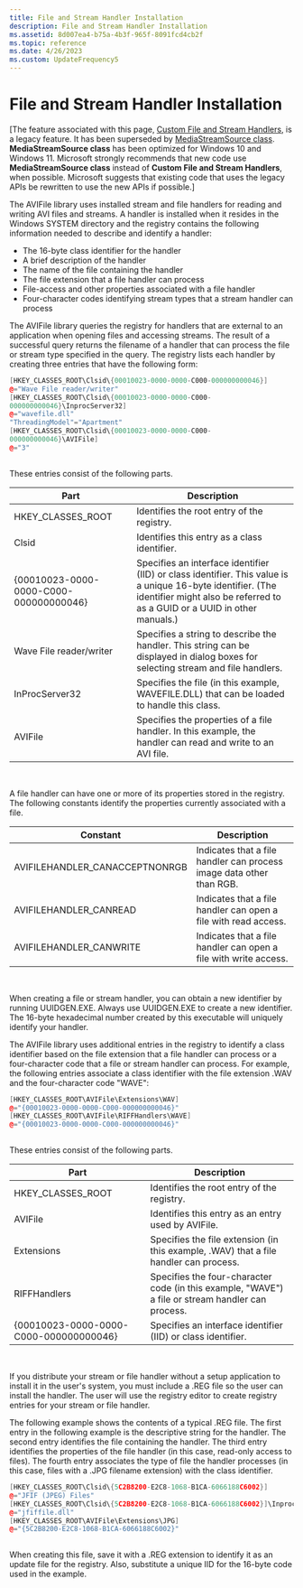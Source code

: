 ```yaml
---
title: File and Stream Handler Installation
description: File and Stream Handler Installation
ms.assetid: 8d007ea4-b75a-4b3f-965f-8091fcd4cb2f
ms.topic: reference
ms.date: 4/26/2023
ms.custom: UpdateFrequency5
---
```


# File and Stream Handler Installation

\[The feature associated with this page, [Custom File and Stream Handlers](/windows/win32/multimedia/custom-file-and-stream-handlers), is a legacy feature. It has been superseded by [MediaStreamSource class](/uwp/api/Windows.Media.Core.MediaStreamSource). **MediaStreamSource class** has been optimized for Windows 10 and Windows 11. Microsoft strongly recommends that new code use **MediaStreamSource class** instead of **Custom File and Stream Handlers**, when possible. Microsoft suggests that existing code that uses the legacy APIs be rewritten to use the new APIs if possible.\]

The AVIFile library uses installed stream and file handlers for reading and writing AVI files and streams. A handler is installed when it resides in the Windows SYSTEM directory and the registry contains the following information needed to describe and identify a handler:

-   The 16-byte class identifier for the handler
-   A brief description of the handler
-   The name of the file containing the handler
-   The file extension that a file handler can process
-   File-access and other properties associated with a file handler
-   Four-character codes identifying stream types that a stream handler can process

The AVIFile library queries the registry for handlers that are external to an application when opening files and accessing streams. The result of a successful query returns the filename of a handler that can process the file or stream type specified in the query. The registry lists each handler by creating three entries that have the following form:


```C++
[HKEY_CLASSES_ROOT\Clsid\{00010023-0000-0000-C000-000000000046}] 
@="Wave File reader/writer" 
[HKEY_CLASSES_ROOT\Clsid\{00010023-0000-0000-C000- 
000000000046}\InprocServer32] 
@="wavefile.dll" 
"ThreadingModel"="Apartment" 
[HKEY_CLASSES_ROOT\Clsid\{00010023-0000-0000-C000- 
000000000046}\AVIFile] 
@="3" 
 
```



These entries consist of the following parts.



| Part                                   | Description                                                                                                                                                                              |
|----------------------------------------|------------------------------------------------------------------------------------------------------------------------------------------------------------------------------------------|
| HKEY\_CLASSES\_ROOT                    | Identifies the root entry of the registry.                                                                                                                                               |
| Clsid                                  | Identifies this entry as a class identifier.                                                                                                                                             |
| {00010023-0000-0000-C000-000000000046} | Specifies an interface identifier (IID) or class identifier. This value is a unique 16-byte identifier. (The identifier might also be referred to as a GUID or a UUID in other manuals.) |
| Wave File reader/writer                | Specifies a string to describe the handler. This string can be displayed in dialog boxes for selecting stream and file handlers.                                                         |
| InProcServer32                         | Specifies the file (in this example, WAVEFILE.DLL) that can be loaded to handle this class.                                                                                              |
| AVIFile                                | Specifies the properties of a file handler. In this example, the handler can read and write to an AVI file.                                                                              |



 

A file handler can have one or more of its properties stored in the registry. The following constants identify the properties currently associated with a file.



| Constant                        | Description                                                          |
|---------------------------------|----------------------------------------------------------------------|
| AVIFILEHANDLER\_CANACCEPTNONRGB | Indicates that a file handler can process image data other than RGB. |
| AVIFILEHANDLER\_CANREAD         | Indicates that a file handler can open a file with read access.      |
| AVIFILEHANDLER\_CANWRITE        | Indicates that a file handler can open a file with write access.     |



 

When creating a file or stream handler, you can obtain a new identifier by running UUIDGEN.EXE. Always use UUIDGEN.EXE to create a new identifier. The 16-byte hexadecimal number created by this executable will uniquely identify your handler.

The AVIFile library uses additional entries in the registry to identify a class identifier based on the file extension that a file handler can process or a four-character code that a file or stream handler can process. For example, the following entries associate a class identifier with the file extension .WAV and the four-character code "WAVE":


```C++
[HKEY_CLASSES_ROOT\AVIFile\Extensions\WAV] 
@="{00010023-0000-0000-C000-000000000046}" 
[HKEY_CLASSES_ROOT\AVIFile\RIFFHandlers\WAVE] 
@="{00010023-0000-0000-C000-000000000046}" 
 
```



These entries consist of the following parts.



| Part                                   | Description                                                                                       |
|----------------------------------------|---------------------------------------------------------------------------------------------------|
| HKEY\_CLASSES\_ROOT                    | Identifies the root entry of the registry.                                                        |
| AVIFile                                | Identifies this entry as an entry used by AVIFile.                                                |
| Extensions                             | Specifies the file extension (in this example, .WAV) that a file handler can process.             |
| RIFFHandlers                           | Specifies the four-character code (in this example, "WAVE") a file or stream handler can process. |
| {00010023-0000-0000-C000-000000000046} | Specifies an interface identifier (IID) or class identifier.                                      |



 

If you distribute your stream or file handler without a setup application to install it in the user's system, you must include a .REG file so the user can install the handler. The user will use the registry editor to create registry entries for your stream or file handler.

The following example shows the contents of a typical .REG file. The first entry in the following example is the descriptive string for the handler. The second entry identifies the file containing the handler. The third entry identifies the properties of the file handler (in this case, read-only access to files). The fourth entry associates the type of file the handler processes (in this case, files with a .JPG filename extension) with the class identifier.


```C++
[HKEY_CLASSES_ROOT\Clsid\{5C2B8200-E2C8-1068-B1CA-6066188C6002}] 
@="JFIF (JPEG) Files" 
[HKEY_CLASSES_ROOT\Clsid\{5C2B8200-E2C8-1068-B1CA-6066188C6002}]\InprocServer32] 
@="jfiffile.dll" 
[HKEY_CLASSES_ROOT\AVIFile\Extensions\JPG] 
@="{5C2B8200-E2C8-1068-B1CA-6066188C6002}" 
 
```



When creating this file, save it with a .REG extension to identify it as an update file for the registry. Also, substitute a unique IID for the 16-byte code used in the example.

 

 




